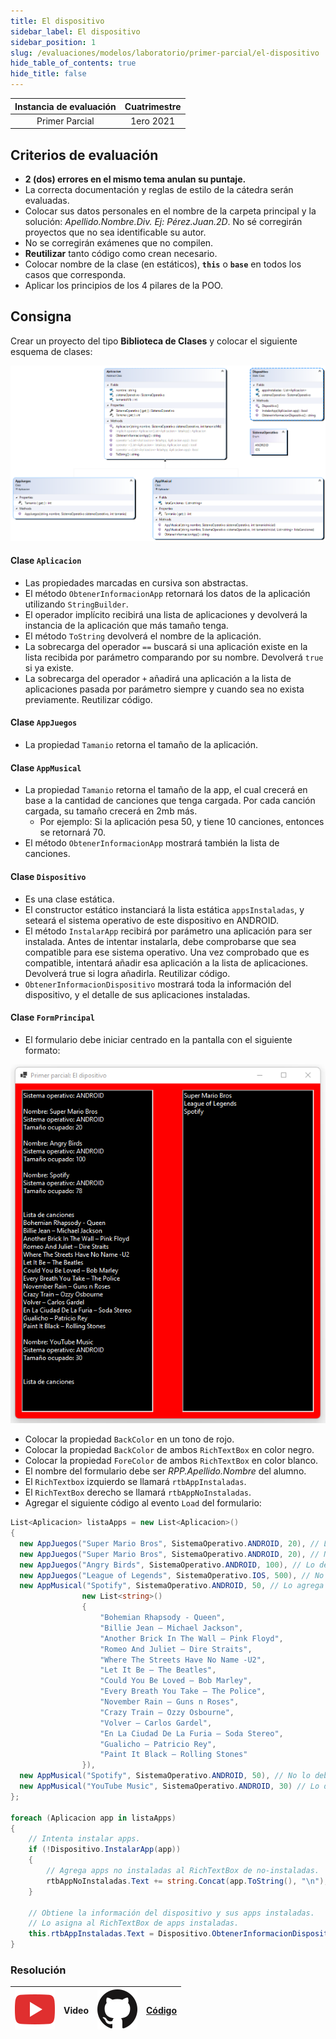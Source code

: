 ```yaml
---
title: El dispositivo
sidebar_label: El dispositivo
sidebar_position: 1
slug: /evaluaciones/modelos/laboratorio/primer-parcial/el-dispositivo
hide_table_of_contents: true
hide_title: false
---
```


| Instancia de evaluación | Cuatrimestre |
| :---------------------: | :----------: |
|     Primer Parcial      |  1ero 2021   |

## Criterios de evaluación
* **2 (dos) errores en el mismo tema anulan su puntaje.**
* La correcta documentación y reglas de estilo de la cátedra serán evaluadas.
* Colocar sus datos personales en el nombre de la carpeta principal y la solución: *Apellido.Nombre.Div. Ej: Pérez.Juan.2D*. No sé corregirán proyectos que no sea identificable su autor.
* No se corregirán exámenes que no compilen.
* **Reutilizar** tanto código como crean necesario.
* Colocar nombre de la clase (en estáticos), **`this`** o **`base`** en todos los casos que corresponda.
* Aplicar los principios de los 4 pilares de la POO.

## Consigna
Crear un proyecto del tipo **Biblioteca de Clases** y colocar el siguiente esquema de clases:

![Diagrama de clases](/evaluaciones/modelos/laboratorio/dispositivo-diagram.png)

#### Clase `Aplicacion`
* Las propiedades marcadas en cursiva son abstractas.
* El método `ObtenerInformacionApp` retornará los datos de la aplicación utilizando `StringBuilder`.
* El operador implícito recibirá una lista de aplicaciones y devolverá la instancia de la aplicación que más tamaño tenga.
* El método `ToString` devolverá el nombre de la aplicación.
* La sobrecarga del operador `==` buscará si una aplicación existe en la lista recibida por parámetro comparando por su nombre. Devolverá `true` si ya existe.
* La sobrecarga del operador `+` añadirá una aplicación a la lista de aplicaciones pasada por parámetro siempre y cuando sea no exista previamente. Reutilizar código.

#### Clase `AppJuegos`
* La propiedad `Tamanio` retorna el tamaño de la aplicación.

#### Clase `AppMusical`
* La propiedad `Tamanio` retorna el tamaño de la app, el cual crecerá en base a la cantidad de canciones que tenga cargada. Por cada canción cargada, su tamaño crecerá en 2mb más. 
  * Por ejemplo: Si la aplicación pesa 50, y tiene 10 canciones, entonces se retornará 70.
* El método `ObtenerInformacionApp` mostrará también la lista de canciones.

#### Clase `Dispositivo`
* Es una clase estática.
* El constructor estático instanciará la lista estática `appsInstaladas`, y seteará el sistema operativo de este dispositivo en ANDROID.
* El método `InstalarApp` recibirá por parámetro una aplicación para ser instalada. Antes de intentar instalarla, debe comprobarse que sea compatible para ese sistema operativo. Una vez comprobado que es compatible, intentará añadir esa aplicación a la lista de aplicaciones. Devolverá true si logra añadirla. Reutilizar código.
* `ObtenerInformacionDispositivo` mostrará toda la información del dispositivo, y el detalle de sus aplicaciones instaladas.

#### Clase `FormPrincipal`
* El formulario debe iniciar centrado en la pantalla con el siguiente formato:

![Form dispositivo](/evaluaciones/modelos/laboratorio/form-dispositivo.png)

* Colocar la propiedad `BackColor` en un tono de rojo.
* Colocar la propiedad `BackColor` de ambos `RichTextBox` en color negro.
* Colocar la propiedad `ForeColor` de ambos `RichTextBox` en color blanco.
* El nombre del formulario debe ser *RPP.Apellido.Nombre* del alumno.
* El `RichTextbox` izquierdo se llamará `rtbAppInstaladas`.
* El `RichTextBox` derecho se llamará `rtbAppNoInstaladas`.
* Agregar el siguiente código al evento `Load` del formulario:

```csharp
List<Aplicacion> listaApps = new List<Aplicacion>()
{
  new AppJuegos("Super Mario Bros", SistemaOperativo.ANDROID, 20), // Lo debe agregar
  new AppJuegos("Super Mario Bros", SistemaOperativo.ANDROID, 20), // No lo debe agregar, está repetido
  new AppJuegos("Angry Birds", SistemaOperativo.ANDROID, 100), // Lo debe agregar
  new AppJuegos("League of Legends", SistemaOperativo.IOS, 500), // No lo debe agregar, sistema operativo distinto
  new AppMusical("Spotify", SistemaOperativo.ANDROID, 50, // Lo agrega con las canciones. 
                new List<string>()
                {
                    "Bohemian Rhapsody - Queen",
                    "Billie Jean – Michael Jackson",
                    "Another Brick In The Wall – Pink Floyd",
                    "Romeo And Juliet – Dire Straits",
                    "Where The Streets Have No Name -U2",
                    "Let It Be – The Beatles",
                    "Could You Be Loved – Bob Marley",
                    "Every Breath You Take – The Police",
                    "November Rain – Guns n Roses",
                    "Crazy Train – Ozzy Osbourne",
                    "Volver – Carlos Gardel",
                    "En La Ciudad De La Furia – Soda Stereo",
                    "Gualicho – Patricio Rey",
                    "Paint It Black – Rolling Stones"
                }),
  new AppMusical("Spotify", SistemaOperativo.ANDROID, 50), // No lo debe agregar, repetido.
  new AppMusical("YouTube Music", SistemaOperativo.ANDROID, 30) // Lo debe agregar.
};

foreach (Aplicacion app in listaApps)
{
    // Intenta instalar apps.
    if (!Dispositivo.InstalarApp(app))
    {
        // Agrega apps no instaladas al RichTextBox de no-instaladas.
        rtbAppNoInstaladas.Text += string.Concat(app.ToString(), "\n");
    }

    // Obtiene la información del dispositivo y sus apps instaladas.
    // Lo asigna al RichTextBox de apps instaladas.
    this.rtbAppInstaladas.Text = Dispositivo.ObtenerInformacionDispositivo();
}
```

### Resolución
| ![img](/base/youtube.svg) | Video | ![img](/base/github.svg) | [Código](https://github.com/codeutnfra/programacion_2_laboratorio_2/tree/master/Parciales_Resueltos/Primer.Parcial.Dispositivo) |
| :-----------------------: | :---: | :----------------------: | :-----------------------------------------------------------------------------------------------------------------------------: |